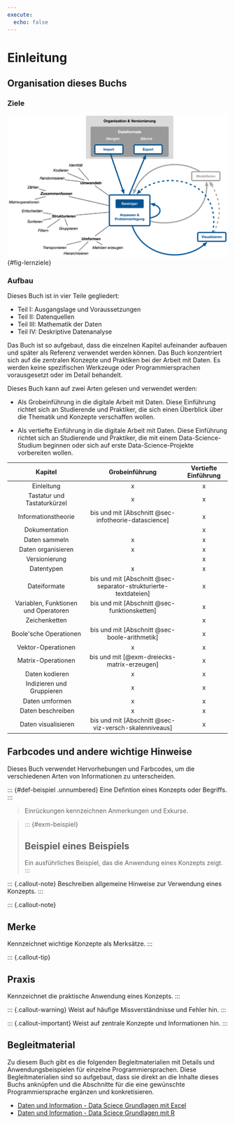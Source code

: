 ```yaml
---
execute: 
  echo: false
---
```

# Einleitung

## Organisation dieses Buchs

### Ziele 

![Inhaltliche Ziele](figures/DXI_big_picture/DxI_big_picture.png){#fig-lernziele}

### Aufbau

Dieses Buch ist in vier Teile gegliedert:

- Teil I: Ausgangslage und Voraussetzungen
- Teil II: Datenquellen
- Teil III: Mathematik der Daten 
- Teil IV: Deskriptive Datenanalyse

Das Buch ist so aufgebaut, dass die einzelnen Kapitel aufeinander aufbauen und später als Referenz verwendet werden können. Das Buch konzentriert sich auf die zentralen Konzepte und Praktiken bei der Arbeit mit Daten. Es werden keine spezifischen Werkzeuge oder Programmiersprachen vorausgesetzt oder im Detail behandelt. 

Dieses Buch kann auf zwei Arten gelesen und verwendet werden: 

- Als Grobeinführung in die digitale Arbeit mit Daten. Diese Einführung richtet sich an Studierende und Praktiker, die sich einen Überblick über die Thematik und Konzepte verschaffen wollen.

- Als vertiefte Einführung in die digitale Arbeit mit Daten. Diese Einführung richtet sich an Studierende und Praktiker, die mit einem Data-Science-Studium beginnen oder sich auf erste Data-Science-Projekte vorbereiten wollen.

| Kapitel | Grobeinführung | Vertiefte Einführung |
|:-------------:|:---:|:---:|
| Einleitung | x | x |
| Tastatur und Tastaturkürzel | x | x |
| Informationstheorie | bis und mit [Abschnitt @sec-infotheorie-datascience] | x |
| Dokumentation | | x |
| Daten sammeln | x | x |
| Daten organisieren | x | x |
| Versionierung | | x |
| Datentypen | x | x |
| Dateiformate | bis und mit  [Abschnitt @sec-separator-strukturierte-textdateien] | x |
| Variablen, Funktionen und Operatoren | bis und mit [Abschnitt @sec-funktionsketten] | x |
| Zeichenketten | | x |
| Boole'sche Operationen | bis und mit [Abschnitt @sec-boole-arithmetik] | x |
| Vektor-Operationen | x | x |
| Matrix-Operationen | bis und mit [@exm-dreiecks-matrix-erzeugen] | x |
| Daten kodieren | x | x |
| Indizieren und Gruppieren | x | x |
| Daten umformen | x | x |
| Daten beschreiben | x | x |
| Daten visualisieren | bis und mit [Abschnitt @sec-viz-versch-skalenniveaus] | x |

## Farbcodes und andere wichtige Hinweise

Dieses Buch verwendet Hervorhebungen und Farbcodes, um die verschiedenen Arten von Informationen zu unterscheiden. 

::: {#def-beispiel .unnumbered}
Eine Defintion eines Konzepts oder Begriffs.
:::

> Einrückungen kennzeichnen Anmerkungen und Exkurse.

> ::: {#exm-beispiel}
> ## Beispiel eines Beispiels
> Ein ausführliches Beispiel, das die Anwendung eines Konzepts zeigt.
> :::

::: {.callout-note}
Beschreiben allgemeine Hinweise zur Verwendung eines Konzepts.
:::

::: {.callout-note}
## Merke

Kennzeichnet wichtige Konzepte als Merksätze. 
:::

::: {.callout-tip}
## Praxis

Kennzeichnet die praktische Anwendung eines Konzepts.
:::

::: {.callout-warning}
Weist auf häufige Missverständnisse und Fehler hin.
:::

::: {.callout-important}
Weist auf zentrale Konzepte und Informationen hin.
:::


## Begleitmaterial

Zu diesem Buch gibt es die folgenden Begleitmaterialien mit Details und Anwendungsbeispielen für einzelne Programmiersprachen. Diese Begleitmaterialien sind so aufgebaut, dass sie direkt an die Inhalte dieses Buchs anknüpfen und die Abschnitte für die eine gewünschte Programmiersprache ergänzen und konkretisieren.

- [Daten und Information - Data Sciece Grundlagen mit Excel](https://dxi.ai/dxi-excel/)
- [Daten und Information - Data Sciece Grundlagen mit R](https://dxi.ai/dxi-r/)

